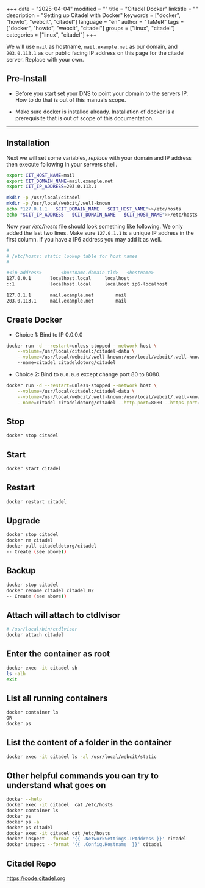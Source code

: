 +++
date = "2025-04-04"
modified = ""
title = "Citadel Docker"
linktitle = ""
description = "Setting up Citadel with Docker"
keywords = ["docker", "howto", "webcit", "citadel"]
language = "en"
author = "TaMeR"
tags = ["docker", "howto", "webcit", "citadel"]
groups = ["linux", "citadel"]
categories = ["linux", "citadel"]
+++

We will use `mail` as hostname, `mail.example.net` as our domain, 
and `203.0.113.1` as our public facing IP address on this page for the citadel server. 
Replace with your own. 

Pre-Install
----------
- Before you start set your DNS to point your domain to the servers IP. 
How to do that is out of this manuals scope.

- Make sure docker is installed already.
Installation of docker is a prerequisite that is out of scope of this documentation. 

___
Installation
------------
Next we will set some variables, *replace* with your domain and IP address then execute following in your servers shell.

```sh
export CIT_HOST_NAME=mail
export CIT_DOMAIN_NAME=mail.example.net
export CIT_IP_ADDRESS=203.0.113.1
```

```sh
mkdir -p /usr/local/citadel
mkdir -p /usr/local/webcit/.well-known
echo "127.0.1.1   $CIT_DOMAIN_NAME   $CIT_HOST_NAME">>/etc/hosts
echo "$CIT_IP_ADDRESS   $CIT_DOMAIN_NAME   $CIT_HOST_NAME">>/etc/hosts
```

Now your */etc/hosts* file should look something like following. We only added the last two lines. Make sure `127.0.1.1` is a unique IP address in the first column. If you have a IP6 address you may add it as well.

```sh
#
# /etc/hosts: static lookup table for host names
#

#<ip-address>		<hostname.domain.tld>	<hostname>
127.0.0.1		localhost.local		localhost
::1				localhost.local		localhost ip6-localhost

127.0.1.1		mail.example.net		mail
203.0.113.1		mail.example.net		mail
```

Create Docker
-------------
- Choice 1: Bind to IP 0.0.0.0 

```sh
docker run -d --restart=unless-stopped --network host \
    --volume=/usr/local/citadel:/citadel-data \
    --volume=/usr/local/webcit/.well-known:/usr/local/webcit/.well-known \ 
    --name=citadel citadeldotorg/citadel
```

- Choice 2: Bind to `0.0.0.0` except change port 80 to 8080. 

```sh
docker run -d --restart=unless-stopped --network host \
    --volume=/usr/local/citadel:/citadel-data \
    --volume=/usr/local/webcit/.well-known:/usr/local/webcit/.well-known \
    --name=citadel citadeldotorg/citadel --http-port=8080 --https-port=8443
```

Stop
----
```sh
docker stop citadel
```
Start
-----
```sh
docker start citadel
```
Restart
-------
```sh
docker restart citadel
```
Upgrade
-------
```sh
docker stop citadel
docker rm citadel
docker pull citadeldotorg/citadel
-- Create (see above))
```

Backup
-------
```sh
docker stop citadel
docker rename citadel citadel_02
-- Create (see above))
```


Attach will attach to ctdlvisor
-----------------
```sh
# /usr/local/bin/ctdlvisor
docker attach citadel
```

Enter the container as root
-----------------
```sh
docker exec -it citadel sh
ls -alh
exit
```

List all running containers
---------------------------
```sh
docker container ls
OR
docker ps
``` 

List the content of a folder in the container
---------------------------------------------
```sh
docker exec -it citadel ls -al /usr/local/webcit/static
```


Other helpful commands you can try to understand what goes on
-----------------
```sh
docker --help
docker exec -it citadel  cat /etc/hosts
docker container ls
docker ps
docker ps -a
docker ps citadel
docker exec -it citadel cat /etc/hosts
docker inspect --format '{{ .NetworkSettings.IPAddress }}' citadel
docker inspect --format '{{ .Config.Hostname  }}' citadel
```

Citadel Repo
------------
https://code.citadel.org